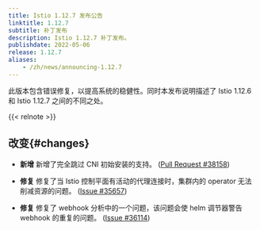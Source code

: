 ```yaml
---
title: Istio 1.12.7 发布公告
linktitle: 1.12.7
subtitle: 补丁发布
description: Istio 1.12.7 补丁发布。
publishdate: 2022-05-06
release: 1.12.7
aliases:
    - /zh/news/announcing-1.12.7
---
```


此版本包含错误修复，以提高系统的稳健性。同时本发布说明描述了 Istio 1.12.6 和 Istio 1.12.7 之间的不同之处。

{{< relnote >}}

## 改变{#changes}

- **新增** 新增了完全跳过 CNI 初始安装的支持。
  ([Pull Request #38158](https://github.com/istio/istio/pull/38158))

- **修复** 修复了当 Istio 控制平面有活动的代理连接时，集群内的 operator 无法削减资源的问题。
  ([Issue #35657](https://github.com/istio/istio/issues/35657))

- **修复** 修复了 webhook 分析中的一个问题，该问题会使 helm 调节器警告 webhook 的重复的问题。
  ([Issue #36114](https://github.com/istio/istio/issues/36114))
